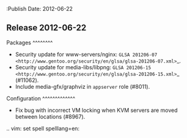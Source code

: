 :Publish Date: 2012-06-22

Release 2012-06-22
------------------

Packages
^^^^^^^^

* Security update for www-servers/nginx:
  `GLSA 201206-07 <http://www.gentoo.org/security/en/glsa/glsa-201206-07.xml>`_.
* Security update for media-libs/libpng:
  `GLSA 201206-15 <http://www.gentoo.org/security/en/glsa/glsa-201206-15.xml>`_
  (#11062).
* Include media-gfx/graphviz in `appserver` role (#8011).

Configuration
^^^^^^^^^^^^^

* Fix bug with incorrect VM locking when KVM servers are moved between locations
  (#8967).

.. vim: set spell spelllang=en:
